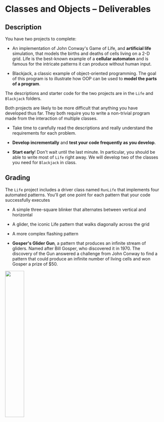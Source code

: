 # Classes and Objects &ndash; Deliverables

## Description

You have two projects to complete:

- An implementation of John Conway's Game of Life, and **artificial life** simulation, that models the births and deaths of cells living on a 2-D grid. 
Life is the best-known example of a **cellular automaton** and is famous for the intricate patterns it can produce without human input.

- Blackjack, a classic example of object-oriented programming. The goal of this program is to illustrate how OOP can be used to **model the parts of
a program**.

The descriptions and starter code for the two projects are in the `Life` and `Blackjack` folders.

Both projects are likely to be more difficult that anything you have developed thus far. They both require you to write a non-trivial program made from the interaction of 
multiple classes.

- Take time to carefully read the descriptions and really understand the requirements for each problem.
 
- **Develop incrementally** and **test your code frequently as you develop**.
 
- **Start early**! Don't wait until the last minute. In particular, you should be able to write most of `Life` right away. We will develop two of the classes you need for `Blackjack`
in class.

## Grading

The `Life` project includes a driver class named `RunLife` that implements four automated patterns. You'll get one point for each pattern that your code successfully executes

- A simple three-square blinker that alternates between vertical and horizontal

- A glider, the iconic Life pattern that walks diagonally across the grid

- A more complex flashing pattern

- **Gosper's Glider Gun**, a pattern that produces an infinite stream of gliders. Named after Bill Gosper, who discovered it in 1970. The discovery of the Gun answered a challenge
from John Conway to find a pattern that could produce an infinite number of living cells and won Gosper a prize of $50.

<img src="https://external-preview.redd.it/U38P67RJ7qavOCX3MDmFRoIN1Ht5WXK_O4-zm8IwSpc.jpg?auto=webp&s=002ab4f1c7de99b320f3968b3d8e671b0abf7a50" width="35%" />
